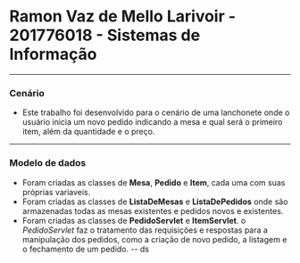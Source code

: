# Ramon Vaz de Mello Larivoir - 201776018 - Sistemas de Informação

---

### Cenário
- Este trabalho foi desenvolvido para o cenário de uma lanchonete onde o usuário inicia um novo pedido indicando a mesa e qual será o primeiro item, além da quantidade e o preço.

---

### Modelo de dados
- Foram criadas as classes de **Mesa**, **Pedido** e **Item**, cada uma com suas próprias variaveis.
- Foram criadas as classes de **ListaDeMesas** e **ListaDePedidos** onde são armazenadas todas as mesas existentes e pedidos novos e existentes.
- Foram criadas as classes de **PedidoServlet** e **ItemServlet**. o *PedidoServlet* faz o tratamento das requisições e respostas para a manipulação dos pedidos, como a criação de novo pedido, a listagem e o fechamento de um pedido.
-- ds
